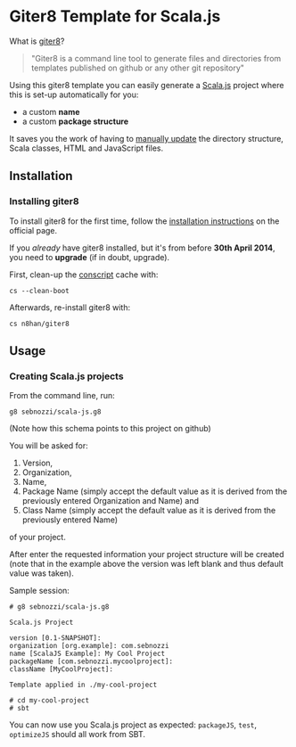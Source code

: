 # Giter8 Template for Scala.js

What is [giter8](https://github.com/n8han/giter8)?

> "Giter8 is a command line tool to generate files and directories from templates published on github or any other git repository"

Using this giter8 template  you can easily generate a [Scala.js](http://www.scala-js.org/) project where this is set-up automatically for you:

* a custom **name**
* a custom **package structure**

It saves you the work of having to [manually update](http://www.sebnozzi.com/142/scala-js-custom-names/) the directory structure, Scala classes, HTML and JavaScript files.

## Installation

### Installing giter8

To install giter8 for the first time, follow the [installation instructions](https://github.com/n8han/giter8#installation) on the official page.

If you _already_ have giter8 installed, but it's from before **30th April 2014**, you need to **upgrade** (if in doubt, upgrade).

First, clean-up the [conscript](https://github.com/n8han/conscript) cache with:

```
cs --clean-boot
```

Afterwards, re-install giter8 with:

```
cs n8han/giter8
```

## Usage

### Creating Scala.js projects

From the command line, run:

```
g8 sebnozzi/scala-js.g8
```

(Note how this schema points to this project on github)

You will be asked for:

1. Version,
1. Organization,
1. Name,
1. Package Name (simply accept the default value as it is derived from the previously entered Organization and Name) and
1. Class Name (simply accept the default value as it is derived from the previously entered Name)

of your project.

After enter the requested information your project structure will be created (note that in the example above the version was left blank and thus default value was taken).

Sample session:

```
# g8 sebnozzi/scala-js.g8

Scala.js Project 

version [0.1-SNAPSHOT]:
organization [org.example]: com.sebnozzi
name [ScalaJS Example]: My Cool Project
packageName [com.sebnozzi.mycoolproject]:
className [MyCoolProject]:

Template applied in ./my-cool-project

# cd my-cool-project
# sbt
```

You can now use you Scala.js project as expected: `packageJS`, `test`, `optimizeJS` should all work from SBT.
